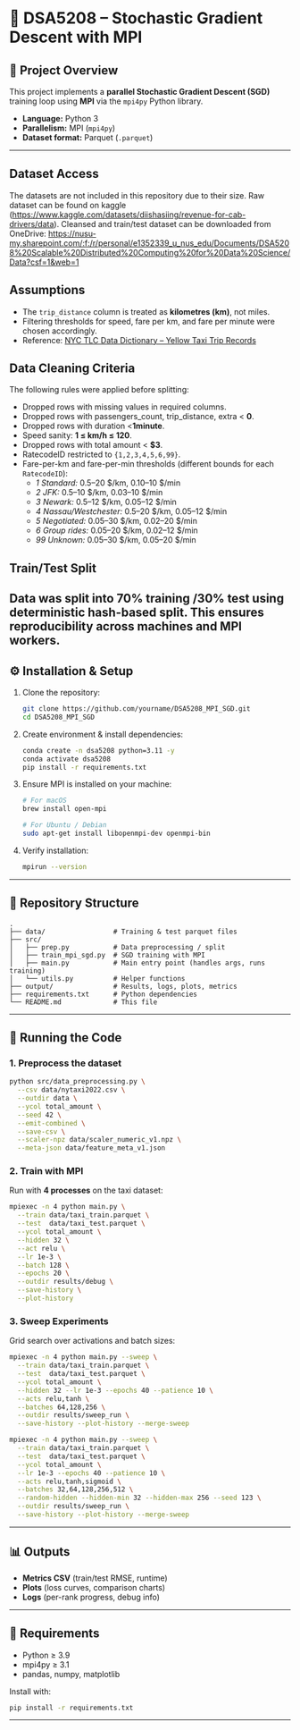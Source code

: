# 📘 DSA5208 – Stochastic Gradient Descent with MPI

## 📌 Project Overview
This project implements a **parallel Stochastic Gradient Descent (SGD)** training loop using **MPI** via the `mpi4py` Python library.  

- **Language:** Python 3  
- **Parallelism:** MPI (`mpi4py`)  
- **Dataset format:** Parquet (`.parquet`)  

---
## Dataset Access
The datasets are not included in this repository due to their size. Raw dataset can be found on kaggle (https://www.kaggle.com/datasets/diishasiing/revenue-for-cab-drivers/data). Cleansed and train/test dataset can be downloaded from OneDrive: https://nusu-my.sharepoint.com/:f:/r/personal/e1352339_u_nus_edu/Documents/DSA5208%20Scalable%20Distributed%20Computing%20for%20Data%20Science/Data?csf=1&web=1 

## Assumptions
- The `trip_distance` column is treated as **kilometres (km)**, not miles.  
- Filtering thresholds for speed, fare per km, and fare per minute were chosen accordingly.  
- Reference: [NYC TLC Data Dictionary – Yellow Taxi Trip Records](https://www.nyc.gov/assets/tlc/downloads/pdf/data_dictionary_trip_records_yellow.pdf)

## Data Cleaning Criteria
The following rules were applied before splitting:
- Dropped rows with missing values in required columns.
- Dropped rows with passengers_count, trip_distance, extra < **0**.   
- Dropped rows with duration <**1minute**.  
- Speed sanity: **1 ≤ km/h ≤ 120**.  
- Dropped rows with total amount < **\$3**.  
- RatecodeID restricted to `{1,2,3,4,5,6,99}`.  
- Fare-per-km and fare-per-min thresholds (different bounds for each `RatecodeID`):  
  - *1 Standard:* 0.5–20 $/km, 0.10–10 $/min  
  - *2 JFK:* 0.5–10 $/km, 0.03–10 $/min  
  - *3 Newark:* 0.5–12 $/km, 0.05–12 $/min  
  - *4 Nassau/Westchester:* 0.5–20 $/km, 0.05–12 $/min  
  - *5 Negotiated:* 0.05–30 $/km, 0.02–20 $/min  
  - *6 Group rides:* 0.05–20 $/km, 0.02–12 $/min  
  - *99 Unknown:* 0.05–30 $/km, 0.05–20 $/min  

## Train/Test Split
Data was split into **70% training /30% test** using **deterministic hash-based split**. This ensures reproducibility across machines and MPI workers. 
---

## ⚙️ Installation & Setup

1. Clone the repository:
   ```bash
   git clone https://github.com/yourname/DSA5208_MPI_SGD.git
   cd DSA5208_MPI_SGD
   ```

2. Create environment & install dependencies:
   ```bash
   conda create -n dsa5208 python=3.11 -y
   conda activate dsa5208
   pip install -r requirements.txt
   ```

3. Ensure MPI is installed on your machine:
   ```bash
   # For macOS
   brew install open-mpi

   # For Ubuntu / Debian
   sudo apt-get install libopenmpi-dev openmpi-bin
   ```

4. Verify installation:
   ```bash
   mpirun --version
   ```

---

## 📂 Repository Structure
```
.
├── data/                 # Training & test parquet files
├── src/
│   ├── prep.py           # Data preprocessing / split
│   ├── train_mpi_sgd.py  # SGD training with MPI
│   ├── main.py           # Main entry point (handles args, runs training)
│   └── utils.py          # Helper functions
├── output/               # Results, logs, plots, metrics
├── requirements.txt      # Python dependencies
└── README.md             # This file
```

---

## 🚀 Running the Code

### 1. Preprocess the dataset
```bash
python src/data_preprocessing.py \
  --csv data/nytaxi2022.csv \
  --outdir data \
  --ycol total_amount \
  --seed 42 \
  --emit-combined \
  --save-csv \
  --scaler-npz data/scaler_numeric_v1.npz \
  --meta-json data/feature_meta_v1.json
```

### 2. Train with MPI
Run with **4 processes** on the taxi dataset:
```bash
mpiexec -n 4 python main.py \
  --train data/taxi_train.parquet \
  --test  data/taxi_test.parquet \
  --ycol total_amount \
  --hidden 32 \
  --act relu \
  --lr 1e-3 \
  --batch 128 \
  --epochs 20 \
  --outdir results/debug \
  --save-history \
  --plot-history

```

### 3. Sweep Experiments
Grid search over activations and batch sizes:
```bash
mpiexec -n 4 python main.py --sweep \
  --train data/taxi_train.parquet \
  --test  data/taxi_test.parquet \
  --ycol total_amount \
  --hidden 32 --lr 1e-3 --epochs 40 --patience 10 \
  --acts relu,tanh \
  --batches 64,128,256 \
  --outdir results/sweep_run \
  --save-history --plot-history --merge-sweep
```
```bash
mpiexec -n 4 python main.py --sweep \
  --train data/taxi_train.parquet \
  --test  data/taxi_test.parquet \
  --ycol total_amount \
  --lr 1e-3 --epochs 40 --patience 10 \
  --acts relu,tanh,sigmoid \
  --batches 32,64,128,256,512 \
  --random-hidden --hidden-min 32 --hidden-max 256 --seed 123 \
  --outdir results/sweep_run \
  --save-history --plot-history --merge-sweep
```
---


## 📊 Outputs
- **Metrics CSV** (train/test RMSE, runtime)  
- **Plots** (loss curves, comparison charts)  
- **Logs** (per-rank progress, debug info)  

---


## 📌 Requirements
- Python ≥ 3.9  
- mpi4py ≥ 3.1  
- pandas, numpy, matplotlib  

Install with:
```bash
pip install -r requirements.txt
```

---
